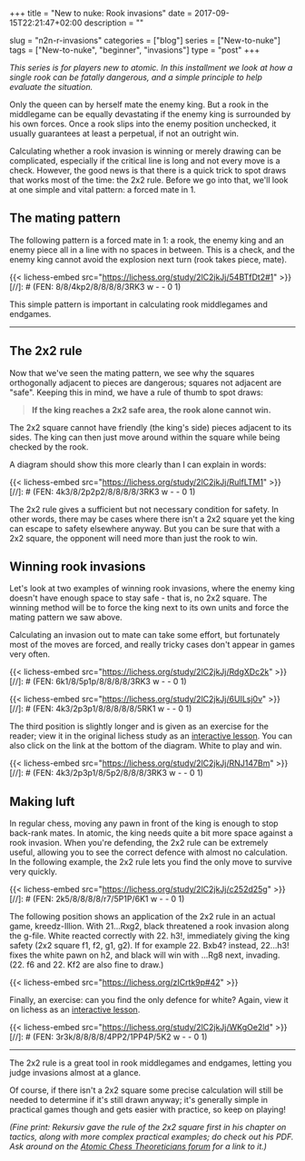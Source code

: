+++
title = "New to nuke: Rook invasions"
date = 2017-09-15T22:21:47+02:00
description = ""

slug = "n2n-r-invasions"
categories = ["blog"]
series = ["New-to-nuke"]
tags = ["New-to-nuke", "beginner", "invasions"]
type = "post"
+++

_This series is for players new to atomic. In this installment we look at how a single rook can be fatally dangerous, and a simple principle to help evaluate the situation._

Only the queen can by herself mate the enemy king. But a rook in the middlegame can be equally devastating if the enemy king is surrounded by his own forces. Once a rook slips into the enemy position unchecked, it usually guarantees at least a perpetual, if not an outright win.

Calculating whether a rook invasion is winning or merely drawing can be complicated, especially if the critical line is long and not every move is a check. However, the good news is that there is a quick trick to spot draws that works most of the time: the 2x2 rule. Before we go into that, we'll look at one simple and vital pattern: a forced mate in 1.


## The mating pattern ##
The following pattern is a forced mate in 1: a rook, the enemy king and an enemy piece all in a line with no spaces in between. This is a check, and the enemy king cannot avoid the explosion next turn (rook takes piece, mate).

{{< lichess-embed src="https://lichess.org/study/2lC2jkJj/54BTfDt2#1" >}}
[//]: # (FEN: 8/8/4kp2/8/8/8/8/3RK3 w - - 0 1)

This simple pattern is important in calculating rook middlegames and endgames.

-----------

## The 2x2 rule ##
Now that we've seen the mating pattern, we see why the squares orthogonally adjacent to pieces are dangerous; squares not adjacent are "safe". Keeping this in mind, we have a rule of thumb to spot draws:

> __If the king reaches a 2x2 safe area, the rook alone cannot win.__

The 2x2 square cannot have friendly (the king's side) pieces adjacent to its sides. The king can then just move around within the square while being checked by the rook.

A diagram should show this more clearly than I can explain in words:

{{< lichess-embed src="https://lichess.org/study/2lC2jkJj/RulfLTM1" >}}
[//]: # (FEN: 4k3/8/2p2p2/8/8/8/8/3RK3 w - - 0 1)

The 2x2 rule gives a sufficient but not necessary condition for safety. In other words, there may be cases where there isn't a 2x2 square yet the king can escape to safety elsewhere anyway. But you can be sure that with a 2x2 square, the opponent will need more than just the rook to win.


## Winning rook invasions ##
Let's look at two examples of winning rook invasions, where the enemy king doesn't have enough space to stay safe - that is, no 2x2 square. The winning method will be to force the king next to its own units and force the mating pattern we saw above.

Calculating an invasion out to mate can take some effort, but fortunately most of the moves are forced, and really tricky cases don't appear in games very often.

{{< lichess-embed src="https://lichess.org/study/2lC2jkJj/RdgXDc2k" >}}
[//]: # (FEN: 6k1/8/5p1p/8/8/8/8/3RK3 w - - 0 1)

{{< lichess-embed src="https://lichess.org/study/2lC2jkJj/6UILsj0v" >}}
[//]: # (FEN: 4k3/2p3p1/8/8/8/8/8/5RK1 w - - 0 1)

The third position is slightly longer and is given as an exercise for the reader; view it in the original lichess study as an [interactive lesson](https://lichess.org/study/2lC2jkJj/RNJ147Bm). You can also click on the link at the bottom of the diagram. White to play and win.

{{< lichess-embed src="https://lichess.org/study/2lC2jkJj/RNJ147Bm" >}}
[//]: # (FEN: 4k3/2p3p1/8/5p2/8/8/8/3RK3 w - - 0 1)


## Making luft ##
In regular chess, moving any pawn in front of the king is enough to stop back-rank mates. In atomic, the king needs quite a bit more space against a rook invasion. When you're defending, the 2x2 rule can be extremely useful, allowing you to see the correct defence with almost no calculation. In the following example, the 2x2 rule lets you find the only move to survive very quickly.

{{< lichess-embed src="https://lichess.org/study/2lC2jkJj/c252d25g" >}}
[//]: # (FEN: 2k5/8/8/8/8/r7/5P1P/6K1 w - - 0 1)

The following position shows an application of the 2x2 rule in an actual game, kreedz-Illion. With 21...Rxg2, black threatened a rook invasion along the g-file. White reacted correctly with 22. h3!, immediately giving the king safety (2x2 square f1, f2, g1, g2). If for example 22. Bxb4? instead, 22...h3! fixes the white pawn on h2, and black will win with ...Rg8 next, invading. (22. f6 and 22. Kf2 are also fine to draw.)

{{< lichess-embed src="https://lichess.org/zICrtk9p#42" >}}

Finally, an exercise: can you find the only defence for white? Again, view it on lichess as an [interactive lesson](https://lichess.org/study/2lC2jkJj/WKgOe2ld).

{{< lichess-embed src="https://lichess.org/study/2lC2jkJj/WKgOe2ld" >}}
[//]: # (FEN: 3r3k/8/8/8/8/4PP2/1PP4P/5K2 w - - 0 1)

-----------

The 2x2 rule is a great tool in rook middlegames and endgames, letting you judge invasions almost at a glance.

Of course, if there isn't a 2x2 square some precise calculation will still be needed to determine if it's still drawn anyway; it's generally simple in practical games though and gets easier with practice, so keep on playing!


_(Fine print: Rekursiv gave the rule of the 2x2 square first in his chapter on tactics, along with more complex practical examples; do check out his PDF. Ask around on the [Atomic Chess Theoreticians forum](http://lichess.org/team/atomic-chess-theoreticians) for a link to it.)_